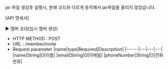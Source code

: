 jar 파일 생성후 실행시, 본래 코드와 다르게 동작해서 jar파일을 올리지 않았습니다.



[API 명세서]


▶ 멤버 초대(임시 멤버 생성)

- HTTP METHOD : POST
- URL : /member/invite
- Request parameter
|name|type|Required|Descrpition|
|------|---|---|---|
|name|String|O|이름|
|email|String|O|이메일|
|phoneNumber|String|O|전화번호|
